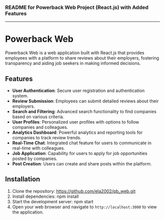 ### README for Powerback Web Project (React.js) with Added Features

---

# Powerback Web

Powerback Web is a web application built with React.js that provides employees with a platform to share reviews about their employers, fostering transparency and aiding job seekers in making informed decisions.

## Features

- **User Authentication**: Secure user registration and authentication system.
- **Review Submission**: Employees can submit detailed reviews about their employers.
- **Search and Filtering**: Advanced search functionality to find companies based on various criteria.
- **User Profiles**: Personalized user profiles with options to follow companies and colleagues.
- **Analytics Dashboard**: Powerful analytics and reporting tools for companies to track review trends.
- **Real-Time Chat**: Integrated chat feature for users to communicate in real-time with colleagues.
- **Job Application**: Capability for users to apply for job opportunities posted by companies.
- **Post Creation**: Users can create and share posts within the platform.

## Installation

1. Clone the repository: https://github.com/ela2002/pb_web.git
2. Install dependencies: npm install
3. Start the development server: npm start
4. Open your web browser and navigate to `http://localhost:3000` to view the application.

